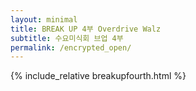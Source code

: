 ```yaml
---
layout: minimal
title: BREAK UP 4부 Overdrive Walz
subtitle: 수요미식회 브업 4부
permalink: /encrypted_open/
---
```

{% include_relative breakupfourth.html %}
